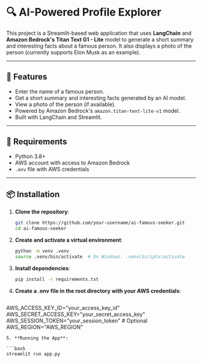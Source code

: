 # 🔍 AI-Powered Profile Explorer

This project is a Streamlit-based web application that uses **LangChain** and **Amazon Bedrock's Titan Text G1 - Lite** model to generate a short summary and interesting facts about a famous person. It also displays a photo of the person (currently supports Elon Musk as an example).

---

## 🚀 Features

- Enter the name of a famous person.
- Get a short summary and interesting facts generated by an AI model.
- View a photo of the person (if available).
- Powered by Amazon Bedrock's `amazon.titan-text-lite-v1` model.
- Built with LangChain and Streamlit.

---

## 🧠 Requirements

- Python 3.8+
- AWS account with access to Amazon Bedrock
- `.env` file with AWS credentials

---

## 📦 Installation

1. **Clone the repository**:

   ```bash
   git clone https://github.com/your-username/ai-famous-seeker.git
   cd ai-famous-seeker
   ```

2. **Create and activate a virtual environment**:

   ```bash
   python -m venv .venv
   source .venv/bin/activate  # On Windows: .venv\Scripts\activate
   ```

3. **Install dependencies**:

   ```bash
   pip install -r requirements.txt 
   ```

4. **Create a .env file in the root directory with your AWS credentials**:


   ```bash
  AWS_ACCESS_KEY_ID="your_access_key_id"
  AWS_SECRET_ACCESS_KEY="your_secret_access_key"
  AWS_SESSION_TOKEN="your_session_token"  # Optional
  AWS_REGION="AWS_REGION"
   ```
5. **Running the App**:

  ```bash
   streamlit run app.py
  ```

